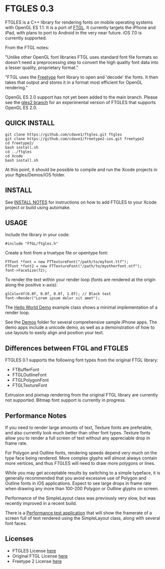 # FTGLES 0.3

FTGLES is a C++ library for rendering fonts on mobile operating systems with OpenGL ES 1.1.  It is a port of [FTGL](http://homepages.paradise.net.nz/henryj/code/#FTGL).  It currently targets the iPhone and iPad, with plans to port to Android in the very near future.  iOS 7.0 is currently supported.

From the FTGL notes:

"Unlike other OpenGL font libraries FTGL uses standard font file formats so doesn't need a preprocessing step to convert the high quality font data into a lesser quality, proprietary format."

"FTGL uses the [Freetype](http://www.freetype.org) font library to open and 'decode' the fonts. It then takes that output and stores it in a format most efficient for OpenGL rendering."

OpenGL ES 2.0 support has not yet been added to the main branch.  Please see the [gles2 branch](https://github.com/cdave1/ftgles/tree/gles2) for an experimental version of FTGLES that supports OpenGL ES 2.0.


## QUICK INSTALL

	git clone https://github.com/cdave1/ftgles.git ftgles
	git clone https://github.com/cdave1/freetype2-ios.git freetype2
	cd freetype2/
	bash install.sh
	cd ../ftgles
	cd Xcode
	bash install.sh

At this point, it should be possible to compile and run the Xcode projects in your ftgles/Demos/iOS folder.


## INSTALL

See [INSTALL NOTES](http://github.com/cdave1/ftgles/blob/master/INSTALL.md) for instructions on how to add FTGLES to your Xcode project or build using automake.


## USAGE

Include the library in your code:
	
	#include "FTGL/ftgles.h"

Create a font from a truetype file or opentype font:
	
	FTFont *font = new FTTextureFont("/path/to/myfont.ttf");
	FTFont *font2 = new FTTextureFont("/path/to/myotherfont.otf");
	font->FaceSize(72);
	
To render the text within your render loop (fonts are rendered at the origin along the positive x-axis):

	glColor4f(0.0f, 0.0f, 0.0f, 1.0f); // Black text
	font->Render("Lorem ipsum dolor sit amet");

The [Hello World Demo](http://github.com/cdave1/ftgles/blob/master/Demos/iOS/HelloWorld/Classes/Delegate.mm) example class shows a minimal implementation of a render loop.

See the [Demos](http://github.com/cdave1/ftgles/tree/master/iPhone/) folder for several comprehensive sample iPhone apps.  The demo apps include a unicode demo, as well as a demonstration of how to use layouts to easily align and position your text.


## Differences between FTGL and FTGLES

FTGLES 0.1 supports the following font types from the original FTGL library:

 - FTBufferFont
 - FTGLOutlineFont
 - FTGLPolygonFont
 - FTGLTextureFont

Extrusion and pixmap rendering from the original FTGL library are currently not supported.  Bitmap font support is currently in progress.


## Performance Notes

If you need to render large amounts of text, Texture fonts are preferable, and also currently look much better than other font types.  Texture fonts allow you to render a full screen of text without any appreciable drop in frame rate.

For Polygon and Outline fonts, rendering speeds depend very much on the type face being rendered.  More complex glyphs will almost always contain more vertices, and thus FTGLES will need to draw more polygons or lines.  

While you may get acceptable results by switching to a simple typeface, it is generally recommended that you avoid excessive use of Polygon and Outline fonts in iOS applications.  Expect to see large drops in frame rate when drawing any more than 100-200 Polygon or Outline glyphs on screen.   

Performance of the SimpleLayout class was previously very slow, but was recently improved in a recent build.  

There is a [Performance test application](https://github.com/cdave1/ftgles/tree/master/Demos/iOS/PerformanceTest/) that will show the framerate of a screen full of text rendered using the SimpleLayout class, along with several font faces.


## Licenses

 - FTGLES License [here](http://github.com/cdave1/ftgles/blob/master/LICENSE.md)
 - Original FTGL License [here](https://github.com/cdave1/ftgles/blob/master/ftgles/COPYING)
 - Freetype 2 License [here](http://www.freetype.org/FTL.TXT)
